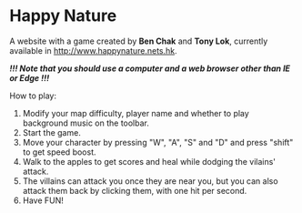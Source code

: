 # Happy Nature
A website with a game created by **Ben Chak** and **Tony Lok**, currently available in http://www.happynature.nets.hk.

***!!! Note that you should use a computer and a web browser other than IE or Edge !!!***

How to play:

1. Modify your map difficulty, player name and whether to play background music on the toolbar.
2. Start the game.
3. Move your character by pressing "W",  "A", "S" and "D" and press "shift" to get speed boost.
4. Walk to the apples to get scores and heal while dodging the vilains' attack.
5. The villains can attack you once they are near you, but you can also attack them back by clicking them, with one hit per second.
6. Have FUN!
